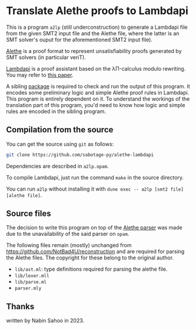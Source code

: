 Translate Alethe proofs to Lambdapi
===================================

This is a program `a2lp` (still underconstruction) to generate a Lambdapi file from the given SMT2 input file and the Alethe file, where the latter is an SMT solver's ouput for the aforementioned SMT2 input file).

[Alethe](https://verit.loria.fr/documentation/alethe-spec.pdf) is a proof format to represent unsatisfiability proofs generated by SMT solvers (in particular veriT).

[Lambdapi](https://github.com/Deducteam/lambdapi) is a proof assistant
based on the λΠ-calculus modulo rewriting. You may refer to [this paper](https://arxiv.org/pdf/2111.00543.pdf).

A sibling [package](https://github.com/sabotage-py/alethe-lambdapi-encoding) is required to check and run the output of this program. It encodes some preliminary logic and simple Alethe proof rules in Lambdapi. This program is entirely dependent on it. To understand the workings of the translation part of this program, you'd need to know how logic and simple rules are encoded in the sibling program.

Compilation from the source
---------------------------

You can get the source using `git` as follows:
```bash
git clone https://github.com/sabotage-py/alethe-lambdapi
```
Dependencies are described in `a2lp.opam`.

To compile Lambdapi, just run the command `make` in the source directory.

You can run `a2lp` without installing it with `dune exec -- a2lp [smt2 file] [alethe file]`.


Source files
------------

The decision to write this program on top of the [Alethe parser](https://github.com/NotBad4U/reconstruction) was made due to the unavailability of the said parser on `opam`.

The following files remain (mostly) unchanged from https://github.com/NotBad4U/reconstruction and are required for parsing the Alethe files. The copyright for these belong to the original author.
- `lib/ast.ml`: type definitions required for parsing the alethe file.
- `lib/lexer.mll`
- `lib/parse.ml`
- `parser.mly`




Thanks
------

written by Nabin Sahoo in 2023.
